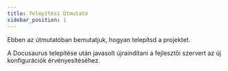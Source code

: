 ```yaml
---
title: Telepítési Útmutató
sidebar_position: 1
---
```


Ebben az útmutatóban bemutatjuk, hogyan telepítsd a projektet.

A Docusaurus telepítése után javasolt újraindítani a fejlesztői szervert az új konfigurációk érvényesítéséhez.